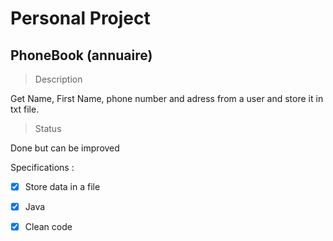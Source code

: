 # Personal Project
## PhoneBook (annuaire)
>Description

Get Name, First Name, phone number and adress from a user and store it in txt file.

>Status

Done but can be improved

Specifications :
- [x] Store data in a file
- [x] Java
- [x] Clean code

